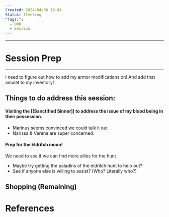 ```yaml
---
Created: 2024/04/06 19:41
Status: fleeting
"Tags:":
  - DND
  - Session
---
```

---
# Session Prep
---
I need to figure out how to add my armor modifications on!
And add that amulet to my inventory!

## Things to do address this session:
#### Visiting the [[Sanctified Sinner]] to address the issue of my blood being in their possession.
- Marinus seems convinced we could talk it out
- Narissa & Verena are super concerned.
#### Prep for the Eldritch moon!
We need to see if we can find more allies for the hunt
- Maybe try getting the paladins of the eldritch hunt to help out?
- See if anyone else is willing to assist? (Who? Literally who?)
### 
Shopping (Remaining)
---
# References